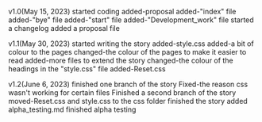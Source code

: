 v1.0(May 15, 2023)
started coding
added-proposal
added-"index" file
added-"bye" file
added-"start" file
added-"Development_work" file
started a changelog
added a proposal file

v1.1(May 30, 2023)
started writing the story
added-style.css
added-a bit of colour to the pages
changed-the colour of the pages to make it easier to read
added-more files to extend the story
changed-the colour of the headings in the "style.css" file
added-Reset.css

v1.2(June 6, 2023)
finished one branch of the story
Fixed-the reason css wasn't working for certain files
Finished a second branch of the story
moved-Reset.css and style.css to the css folder
finished the story
added alpha_testing.md
finished alpha testing